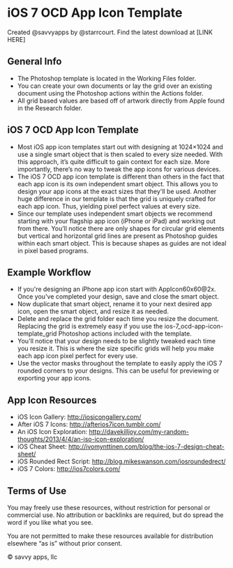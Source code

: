 # iOS 7 OCD App Icon Template

Created @savvyapps by @starrcourt. Find the latest download at [LINK HERE]

## General Info

- The Photoshop template is located in the Working Files folder.
- You can create your own documents or lay the grid over an existing document using the Photoshop actions within the Actions folder.
- All grid based values are based off of artwork directly from Apple found in the Research folder.

## iOS 7 OCD App Icon Template

- Most iOS app icon templates start out with designing at 1024×1024 and use a single smart object that is then scaled to every size needed. With this approach, it’s quite difficult to gain context for each size. More importantly, there’s no way to tweak the app icons for various devices.
- The iOS 7 OCD app icon template is different than others in the fact that each app icon is its own independent smart object. This allows you to design your app icons at the exact sizes that they'll be used. Another huge difference in our template is that the grid is uniquely crafted for each app icon. Thus, yielding pixel perfect values at every size.
- Since our template uses independent smart objects we recommend starting with your flagship app icon (iPhone or iPad) and working out from there. You’ll notice there are only shapes for circular grid elements but vertical and horizontal grid lines are present as Photoshop guides within each smart object. This is because shapes as guides are not ideal in pixel based programs.

## Example Workflow

- If you're designing an iPhone app icon start with AppIcon60x60@2x. Once you've completed your design, save and close the smart object.
- Now duplicate that smart object, rename it to your next desired app icon, open the smart object, and resize it as needed.
- Delete and replace the grid folder each time you resize the document. Replacing the grid is extremely easy if you use the ios-7_ocd-app-icon-template_grid Photoshop actions included with the template.
- You'll notice that your design needs to be slightly tweaked each time you resize it. This is where the size specific grids will help you make each app icon pixel perfect for every use.
- Use the vector masks throughout the template to easily apply the iOS 7 rounded corners to your designs. This can be useful for previewing or exporting your app icons.

## App Icon Resources

- iOS Icon Gallery: http://iosicongallery.com/
- After iOS 7 Icons: http://afterios7icon.tumblr.com/
- An iOS Icon Exploration: http://davekilljoy.com/my-random-thoughts/2013/4/4/an-iso-icon-exploration/
- iOS Cheat Sheet: http://ivomynttinen.com/blog/the-ios-7-design-cheat-sheet/
- iOS Rounded Rect Script: http://blog.mikeswanson.com/iosroundedrect/
- iOS 7 Colors: http://ios7colors.com/

## Terms of Use

You may freely use these resources, without restriction for personal or commercial use. No attribution or backlinks are required, but do spread the word if you like what you see.

You are not permitted to make these resources available for distribution elsewhere “as is” without prior consent.

© savvy apps, llc
